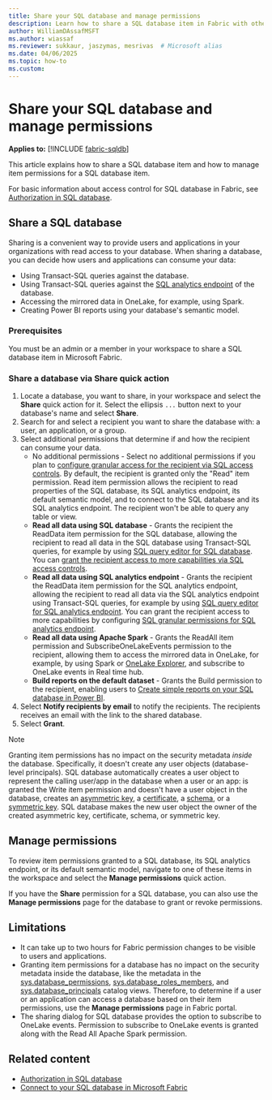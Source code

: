```yaml
---
title: Share your SQL database and manage permissions
description: Learn how to share a SQL database item in Fabric with others and manage item permissions.
author: WilliamDAssafMSFT
ms.author: wiassaf
ms.reviewer: sukkaur, jaszymas, mesrivas  # Microsoft alias
ms.date: 04/06/2025
ms.topic: how-to
ms.custom:
---
```

# Share your SQL database and manage permissions

**Applies to:** [!INCLUDE [fabric-sqldb](../includes/applies-to-version/fabric-sqldb.md)]

This article explains how to share a SQL database item and how to manage item permissions for a SQL database item.

For basic information about access control for SQL database in Fabric, see [Authorization in SQL database](authorization.md).

## Share a SQL database

Sharing is a convenient way to provide users and applications in your organizations with read access to your database. When sharing a database, you can decide how users and applications can consume your data:

- Using Transact-SQL queries against the database.
- Using Transact-SQL queries against the [SQL analytics endpoint](../../data-engineering/lakehouse-sql-analytics-endpoint.md) of the database.
- Accessing the mirrored data in OneLake, for example, using Spark.
- Creating Power BI reports using your database's semantic model.

### Prerequisites

You must be an admin or a member in your workspace to share a SQL database item in Microsoft Fabric.

### Share a database via Share quick action

1. Locate a database, you want to share, in your workspace and select the **Share** quick action for it. Select the ellipsis `...` button next to your database's name and select **Share**.
1. Search for and select a recipient you want to share the database with: a user, an application, or a group.
1. Select additional permissions that determine if and how the recipient can consume your data.
    - No additional permissions - Select no additional permissions if you plan to [configure granular access for the recipient via SQL access controls](configure-sql-access-controls.md). By default, the recipient is granted only the "Read" item permission. Read item permission allows the recipient to read properties of the SQL database, its SQL analytics endpoint, its default semantic model, and to connect to the SQL database and its SQL analytics endpoint. The recipient won't be able to query any table or view.
    - **Read all data using SQL database** - Grants the recipient the ReadData item permission for the SQL database, allowing the recipient to read all data in the SQL database using Transact-SQL queries, for example by using [SQL query editor for SQL database](query-editor.md). You can [grant the recipient access to more capabilities via SQL access controls](configure-sql-access-controls.md).
    - **Read all data using SQL analytics endpoint** - Grants the recipient the ReadData item permission for the SQL analytics endpoint, allowing the recipient to read all data via the SQL analytics endpoint using Transact-SQL queries, for example by using [SQL query editor for SQL analytics endpoint](query-editor.md). You can grant the recipient access to more capabilities by configuring [SQL granular permissions for SQL analytics endpoint](share-data.md).
    - **Read all data using Apache Spark** - Grants the ReadAll item permission and SubscribeOneLakeEvents permission to the recipient, allowing them to access the mirrored data in OneLake, for example, by using Spark or [OneLake Explorer](../mirrored-database/explore-data-directly.md), and subscribe to OneLake events in Real time hub.
    - **Build reports on the default dataset** - Grants the Build permission to the recipient, enabling users to [Create simple reports on your SQL database in Power BI](create-reports.md).
1. Select **Notify recipients by email** to notify the recipients. The recipients receives an email with the link to the shared database.
1. Select **Grant**.

> [!NOTE]
> Granting item permissions has no impact on the security metadata *inside* the database. Specifically, it doesn't create any user objects (database-level principals). SQL database automatically creates a user object to represent the calling user/app in the database when a user or an app: is granted the Write item permission and doesn't have a user object in the database, creates an [asymmetric key](/sql/t-sql/statements/create-asymmetric-key-transact-sql), a [certificate](/sql/t-sql/statements/create-certificate-transact-sql), a [schema](/sql/t-sql/statements/create-schema-transact-sql), or a [symmetric key](/sql/t-sql/statements/create-symmetric-key-transact-sql). SQL database makes the new user object the owner of the created asymmetric key, certificate, schema, or symmetric key.

## Manage permissions

To review item permissions granted to a SQL database, its SQL analytics endpoint, or its default semantic model, navigate to one of these items in the workspace and select the **Manage permissions** quick action.

If you have the **Share** permission for a SQL database, you can also use the **Manage permissions** page for the database to grant or revoke permissions.

## Limitations

- It can take up to two hours for Fabric permission changes to be visible to users and applications.
- Granting item permissions for a database has no impact on the security metadata inside the database, like the metadata in the [sys.database_permissions](/sql/relational-databases/system-catalog-views/sys-database-permissions-transact-sql), [sys.database_roles_members](/sql/relational-databases/system-catalog-views/sys-database-permissions-transact-sql), and [sys.database_principals](/sql/relational-databases/system-catalog-views/sys-database-principals-transact-sql) catalog views. Therefore, to determine if a user or an application can access a database based on their item permissions, use the **Manage permissions** page in Fabric portal.
- The sharing dialog for SQL database provides the option to subscribe to OneLake events. Permission to subscribe to OneLake events is granted along with the Read All Apache Spark permission.


## Related content

- [Authorization in SQL database](authorization.md)
- [Connect to your SQL database in Microsoft Fabric](connect.md)
